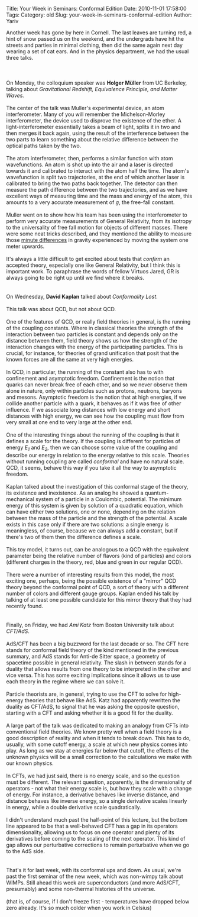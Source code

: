 Title: Your Week in Seminars: Conformal Edition
Date: 2010-11-01 17:58:00
Tags: 
Category: old
Slug: your-week-in-seminars-conformal-edition
Author: Yariv

Another week has gone by here in Cornell. The last leaves are turning red, a hint of snow passed us on the weekend, and the undergrads have hit the streets and parties in minimal clothing, then did the same again next day wearing a set of cat ears. And in the physics department, we had the usual three talks.<br /><br /><a name='more'></a><br /><br />On Monday, the colloquium speaker was <span style="font-weight: bold;">Holger Müller</span> from UC Berkeley, talking about <span style="font-style: italic;">Gravitational Redshift, Equivalence Principle, and Matter Waves.</span><br /><br />The center of the talk was Muller's experimental device, an atom interferometer. Many of you will remember the Michelson-Morley interferometer, the device used to disprove the existence of the ether. A light-interferometer essentially takes a beam of light, splits it in two and then merges it back again, using the result of the interference between the two parts to learn something about the relative difference between the optical paths taken by the two.<br /><br />The atom interferometer, then, performs a similar function with atom wavefunctions. An atom is shot up into the air and a laser is directed towards it and calibrated to interact with the atom half the time. The atom's wavefunction is split two trajectories, at the end of which another laser is calibrated to bring the two paths back together. The detector can then measure the path difference between the two trajectories, and as we have excellent ways of measuring time and the mass and  energy of the atom, this amounts to a very accurate measurement of <span style="font-style: italic;">g</span>, the free-fall constant.<br /><br />Muller went on to show how his team has been using the interferometer to perform very accurate measurements of General Relativity, from its isotropy to the universality of free fall motion for objects of different masses. There were some neat tricks described, and they mentioned the ability to measure those <a href="http://thevirtuosi.blogspot.com/2010/09/microseconds-and-miles_7470.html">minute differences</a> in gravity experienced by moving the system one meter upwards.<br /><br />It's always a little difficult to get excited about tests that <span style="font-style: italic;">confirm </span>an accepted theory, especially one like General Relativity, but I think this is important work. To paraphrase the words of fellow Virtuos Jared, GR is always going to be right up until we find where it breaks.<br /><br /><br />On Wednesday, <span style="font-weight: bold;">David Kaplan</span> talked about <span style="font-style: italic;">Conformality Lost</span>.<br /><br />This talk was about QCD, but not about QCD.<br /><br />One of the features of QCD, or really field theories in general, is the running of the coupling constants. Where in classical theories the strength of the interaction between two particles is constant and depends only on the distance between them, field theory shows us how the strength of the interaction changes with the energy of the participating particles. This is crucial, for instance, for theories of grand unification that posit that the known forces are all the same at very high energies.<br /><br />In QCD, in particular, the running of the constant also has to with confinement and asymptotic freedom. Confinement is the notion that quarks can never break free of each other, and so we never observe them alone in nature, only within particles such as protons, neutrons, baryons and mesons. Asymptotic freedom is the notion that at high energies, if we collide another particle with a quark, it behaves as if it was free of other influence. If we associate long distances with low energy and short distances with high energy, we can see how the coupling must flow from very small at one end to very large at the other end.<br /><br />One of the interesting things about the running of the coupling is that it defines a scale for the theory. If the coupling is different for particles of energy <span style="font-style: italic;">E<sub>1</sub></span> and <span style="font-style: italic;">E<sub>2</sub></span>,  then we can choose some value of the coupling and describe our energy in relation to the energy relative to this scale. Theories without running coupling are called <span style="font-style: italic;">conformal</span> and have no natural scale. QCD, it seems, behave this way if you take it all the way to asymptotic freedom.<br /><br />Kaplan talked about the investigation of this conformal stage of the theory, its existence and inexistence. As an analog he showed  a quantum-mechanical system of a particle in a Coulombic, potential. The minimum energy of this system is given by solution of a quadratic equation, which can have either two solutions, one or none, depending on the relation between the mass of the particle and the strength of the potential. A scale exists in this case only if there are two solutions: a single energy is meaningless, of course, because we can always add a constant, but if there's two of them then the difference defines a scale.<br /><br />This toy model, it turns out, can be analogous to a QCD with the equivalent parameter being the relative number of flavors (kind of particles) and colors (different charges in the theory, red, blue and green in our regular QCD).<br /><br />There were a number of interesting results from this model, the most exciting one, perhaps,  being the possible existence of a "mirror" QCD theory beyond the conformal point of QCD, a sort of theory with a different number of colors and different gauge groups. Kaplan ended his talk by talking of at least one possible candidate for this mirror theory that they had recently found.<br /><br /><br />Finally, on Friday, we had <span style="font-style: italic;">Ami Katz</span> from Boston University talk about <span style="font-style: italic;">CFT/AdS</span>.<br /><br />AdS/CFT has been a big buzzword for the last decade or so. The CFT here stands for conformal field theory of  the kind  mentioned in the previous summary, and AdS stands for Anti-de Sitter space, a geometry of spacetime possible in general relativity. The slash in between stands for a duality that allows results from one theory to be interpreted in the other and vice versa. This has some exciting implications since it allows us to use each theory in the regime where we can solve it.<br /><br />Particle theorists are, in general, trying to use the CFT to solve for high-energy theories that behave like AdS. Katz had apparently rewritten the duality as CFT/AdS, to signal that he was asking the opposite question, starting with a CFT and asking whether it is a good fit for the duality.<br /><br />A large part of the talk was dedicated to making an analogy from CFTs into conventional field theories. We know pretty well when a field theory is a good description of reality and when it tends to break down. This has to do, usually, with some cutoff energy, a scale at which new physics comes into play. As long as we stay at energies far below that cutoff, the effects of the unknown physics will be a small correction to the calculations we make with our known physics.<br /><br />In CFTs, we had just said, there is no energy scale, and so the question must be different. The relevant question, apparently, is the dimensionality of operators - not what their energy scale is, but how they scale with a change of energy. For instance, a derivative behaves like inverse distance, and distance behaves like inverse energy, so a single derivative scales linearly in energy, while a double derivative scale quadratically.<br /><br />I didn't understand much past the half-point of this lecture, but the bottom line appeared to be that a well-behaved CFT has a gap in its operators dimensionality, allowing us to focus on one operator and plenty of its derivatives before coming to the scaling of the next operator. This kind of gap allows our perturbative corrections to remain perturbative when we go to the AdS side.<br /><br /><br />That's it for last week, with its conformal ups and down. As usual, we're past the first seminar of the new week, which was non-wimpy talk about WIMPs. Still ahead this week are superconductors (and more AdS/CFT, presumably) and some non-thermal histories of the universe.<br /><br />(that is, of course, if I don't freeze first - temperatures have dropped below zero already. It's so much colder when you work in Celsius)
